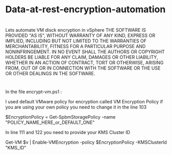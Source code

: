 # Data-at-rest-encryption-automation
#
Lets automate VM disck encryption in vSphere
THE SOFTWARE IS PROVIDED "AS IS", WITHOUT WARRANTY OF ANY KIND, EXPRESS OR
IMPLIED, INCLUDING BUT NOT LIMITED TO THE WARRANTIES OF MERCHANTABILITY,
FITNESS FOR A PARTICULAR PURPOSE AND NONINFRINGEMENT. IN NO EVENT SHALL THE
AUTHORS OR COPYRIGHT HOLDERS BE LIABLE FOR ANY CLAIM, DAMAGES OR OTHER
LIABILITY, WHETHER IN AN ACTION OF CONTRACT, TORT OR OTHERWISE, ARISING FROM,
OUT OF OR IN CONNECTION WITH THE SOFTWARE OR THE USE OR OTHER DEALINGS IN THE
SOFTWARE.
#

In the file encrypt-vm.ps1 :

I used default VMware policy for encryption called VM Encryption Policy if you are using your own policy you need to change it in the line 103

$EncryptionPolicy = Get-SpbmStoragePolicy -name "POLICY_NAME_HERE_or_DEFAULT_ONE" 

In line 111 and 122 you need to provide your KMS Cluster ID

Get-VM $v | Enable-VMEncryption -policy $EncryptionPolicy -KMSClusterId "KMS_ID"

